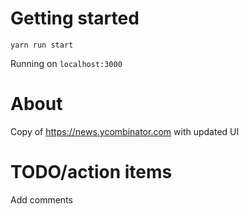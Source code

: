# Getting started

    yarn run start

Running on `localhost:3000`

# About

Copy of https://news.ycombinator.com with updated UI

# TODO/action items

Add comments
